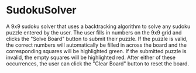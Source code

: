 # SudokuSolver
A 9x9 sudoku solver that uses a backtracking algorithm to solve any sudoku puzzle entered by the user. The user fills in numbers on the 9x9 grid and clicks the "Solve Board" button to submit their puzzle. If the puzzle is valid, the correct numbers will automatically be filled in across the board and the corresponding squares will be highlighted green. If the submitted puzzle is invalid, the empty squares will be highlighted red. After either of these occurrences, the user can click the "Clear Board" button to reset the board.
